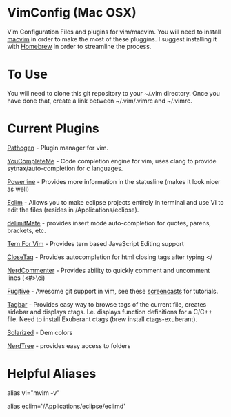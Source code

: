 VimConfig (Mac OSX)
===================

Vim Configuration Files and plugins for vim/macvim. You will need to install <a
href="https://github.com/b4winckler/macvim">macvim</a> in order to make the most
of these pluggins. I suggest installing it with <a
href="http://brew.sh/">Homebrew</a> in order to streamline the process.

To Use
======
You will need to clone this git repository to your ~/.vim directory. Once you
have done that, create a link between ~/.vim/.vimrc and ~/.vimrc. 

Current Plugins 
===============
<a href="https://github.com/tpope/vim-pathogen">Pathogen</a> - Plugin manager
for vim.

<a href="https://github.com/Valloric/YouCompleteMe">YouCompleteMe</a> - Code completion engine for vim, uses clang to provide sytnax/auto-completion for c languages. 

<a href="https://github.com/powerline/powerline">Powerline</a> - Provides more information in the statusline (makes it look nicer as well) 

<a href="http://eclim.org/">Eclim</a> - Allows you to make eclipse projects entirely in terminal and use VI to edit the files (resides in /Applications/eclipse). 

<a href="https://github.com/Raimondi/delimitMate">delimitMate</a> - provides
insert mode auto-completion for quotes, parens, brackets, etc.

<a href="https://github.com/marijnh/tern_for_vim">Tern For Vim</a> - Provides
tern based JavaScript Editing support

<a href="https://github.com/vim-scripts/closetag.vim">CloseTag</a> - Provides
autocompletion for html closing tags after typing &lt;/

<a href="https://github.com/scrooloose/nerdcommenter">NerdCommenter</a> -
Provides ability to quickly comment and uncomment lines (<#>\ci)

<a href="https://github.com/tpope/vim-fugitive">Fugitive</a> - Awesome git
support in vim, see these <a
href="http://vimcasts.org/blog/2011/05/the-fugitive-series/">screencasts</a> for tutorials.

<a href="https://github.com/majutsushi/tagbar">Tagbar</a> - Provides easy way to
browse tags of the current file, creates sidebar and displays ctags. I.e.
displays function definitions for a C/C++ file. Need to install Exuberant ctags
(brew install ctags-exuberant).

<a href="https://github.com/altercation/vim-colors-solarized">Solarized</a> - Dem colors

<a href="https://github.com/scrooloose/nerdtree">NerdTree</a> - provides easy access to folders


Helpful Aliases 
===============
alias vi="mvim -v"

alias eclim='/Applications/eclipse/eclimd'
